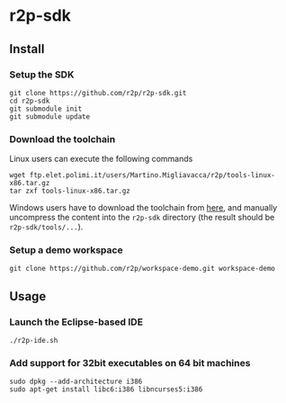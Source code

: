 # r2p-sdk

## Install

### Setup the SDK
    git clone https://github.com/r2p/r2p-sdk.git
    cd r2p-sdk
    git submodule init
    git submodule update

### Download the toolchain
Linux users can execute the following commands

    wget ftp.elet.polimi.it/users/Martino.Migliavacca/r2p/tools-linux-x86.tar.gz
    tar zxf tools-linux-x86.tar.gz
    
Windows users have to download the toolchain from [here](http://ftp.elet.polimi.it/users/Martino.Migliavacca/r2p/tools-windows-32bit.zip), and manually uncompress the content into the `r2p-sdk` directory (the result should be `r2p-sdk/tools/...`).

### Setup a demo workspace
    git clone https://github.com/r2p/workspace-demo.git workspace-demo

## Usage

### Launch the Eclipse-based IDE
    ./r2p-ide.sh
    
### Add support for 32bit executables on 64 bit machines

    sudo dpkg --add-architecture i386
    sudo apt-get install libc6:i386 libncurses5:i386
